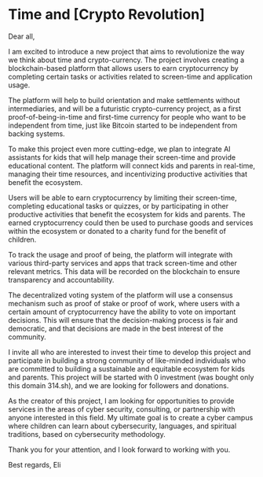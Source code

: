 # Time and [Crypto Revolution]

Dear all,

I am excited to introduce a new project that aims to revolutionize the way we think about time and crypto-currency. The project involves creating a blockchain-based platform that allows users to earn cryptocurrency by completing certain tasks or activities related to screen-time and application usage.

The platform will help to build orientation and make settlements without intermediaries, and will be a futuristic crypto-currency project, as a first proof-of-being-in-time and first-time currency for people who want to be independent from time, just like Bitcoin started to be independent from backing systems.

To make this project even more cutting-edge, we plan to integrate AI assistants for kids that will help manage their screen-time and provide educational content. The platform will connect kids and parents in real-time, managing their time resources, and incentivizing productive activities that benefit the ecosystem.

Users will be able to earn cryptocurrency by limiting their screen-time, completing educational tasks or quizzes, or by participating in other productive activities that benefit the ecosystem for kids and parents. The earned cryptocurrency could then be used to purchase goods and services within the ecosystem or donated to a charity fund for the benefit of children.

To track the usage and proof of being, the platform will integrate with various third-party services and apps that track screen-time and other relevant metrics. This data will be recorded on the blockchain to ensure transparency and accountability.

The decentralized voting system of the platform will use a consensus mechanism such as proof of stake or proof of work, where users with a certain amount of cryptocurrency have the ability to vote on important decisions. This will ensure that the decision-making process is fair and democratic, and that decisions are made in the best interest of the community.

I invite all who are interested to invest their time to develop this project and participate in building a strong community of like-minded individuals who are committed to building a sustainable and equitable ecosystem for kids and parents. This project will be started with 0 investment (was bought only this domain 314.sh), and we are looking for followers and donations.

As the creator of this project, I am looking for opportunities to provide services in the areas of cyber security, consulting, or partnership with anyone interested in this field. My ultimate goal is to create a cyber campus where children can learn about cybersecurity, languages, and spiritual traditions, based on cybersecurity methodology.

Thank you for your attention, and I look forward to working with you.

Best regards,
Eli
